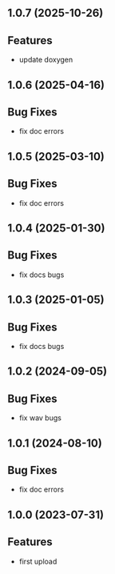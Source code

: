 ## 1.0.7 (2025-10-26)

## Features

- update doxygen

## 1.0.6 (2025-04-16)

## Bug Fixes

- fix doc errors

## 1.0.5 (2025-03-10)

## Bug Fixes

- fix doc errors

## 1.0.4 (2025-01-30)

## Bug Fixes

- fix docs bugs

## 1.0.3 (2025-01-05)

## Bug Fixes

- fix docs bugs

## 1.0.2 (2024-09-05)

## Bug Fixes

- fix wav bugs

## 1.0.1 (2024-08-10)

## Bug Fixes

- fix doc errors

## 1.0.0 (2023-07-31)

## Features

- first upload
